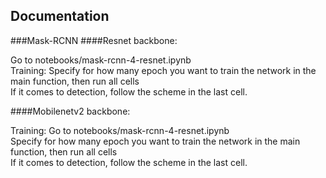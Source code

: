 ## Documentation
###Mask-RCNN
####Resnet backbone:

Go to notebooks/mask-rcnn-4-resnet.ipynb <br>
Training: Specify for how many epoch you want to train the network in the main function, then run all cells
<br> If it comes to detection, follow the scheme in the last cell.


####Mobilenetv2 backbone:

Training: Go to notebooks/mask-rcnn-4-resnet.ipynb <br>
Specify for how many epoch you want to train the network in the main function, then run all cells
<br> If it comes to detection, follow the scheme in the last cell.


